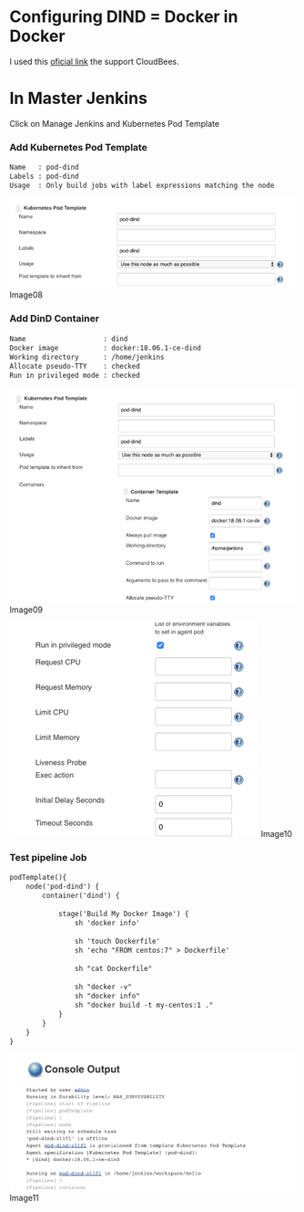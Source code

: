 # Configuring DIND = Docker in Docker

I used this [oficial link](https://support.cloudbees.com/hc/en-us/articles/360019236771-How-to-build-my-own-docker-images-in-CloudBees-Core-on-Modern-Cloud-Platforms) the support CloudBees.

# In Master Jenkins

Click on Manage Jenkins and Kubernetes Pod Template

### Add Kubernetes Pod Template

```
Name   : pod-dind
Labels : pod-dind
Usage  : Only build jobs with label expressions matching the node
```

![Image08](https://raw.githubusercontent.com/renizgo/helm-jenkins-minikube/master/images/image08.png)
Image08

### Add DinD Container

```
Name                   : dind
Docker image           : docker:18.06.1-ce-dind
Working directory      : /home/jenkins
Allocate pseudo-TTY    : checked
Run in privileged mode : checked
```

![Image09](https://raw.githubusercontent.com/renizgo/helm-jenkins-minikube/master/images/image09.png)
Image09

![Image10](https://raw.githubusercontent.com/renizgo/helm-jenkins-minikube/master/images/image10.png)
Image10

### Test pipeline Job

```
podTemplate(){
    node('pod-dind') {
        container('dind') {

            stage('Build My Docker Image') { 
                sh 'docker info'

                sh 'touch Dockerfile'
                sh 'echo "FROM centos:7" > Dockerfile'
                
                sh "cat Dockerfile" 
    
                sh "docker -v" 
                sh "docker info" 
                sh "docker build -t my-centos:1 ." 
            } 
        }
    }
}
```
![Image11](https://raw.githubusercontent.com/renizgo/helm-jenkins-minikube/master/images/image11.png)
Image11
